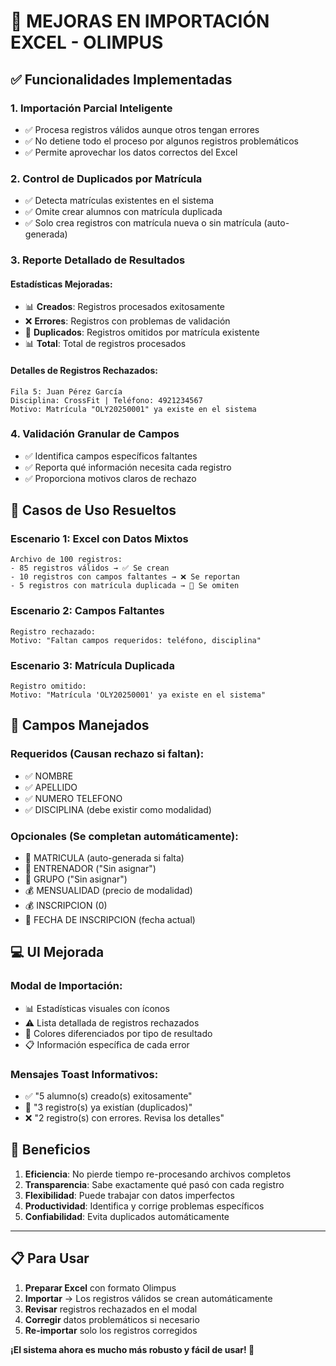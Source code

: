 # 🚀 MEJORAS EN IMPORTACIÓN EXCEL - OLIMPUS

## ✅ Funcionalidades Implementadas

### 1. **Importación Parcial Inteligente**
- ✅ Procesa registros válidos aunque otros tengan errores
- ✅ No detiene todo el proceso por algunos registros problemáticos
- ✅ Permite aprovechar los datos correctos del Excel

### 2. **Control de Duplicados por Matrícula**
- ✅ Detecta matrículas existentes en el sistema
- ✅ Omite crear alumnos con matrícula duplicada
- ✅ Solo crea registros con matrícula nueva o sin matrícula (auto-generada)

### 3. **Reporte Detallado de Resultados**

#### **Estadísticas Mejoradas:**
- 📊 **Creados**: Registros procesados exitosamente
- ❌ **Errores**: Registros con problemas de validación
- 🔄 **Duplicados**: Registros omitidos por matrícula existente
- 📊 **Total**: Total de registros procesados

#### **Detalles de Registros Rechazados:**
```
Fila 5: Juan Pérez García
Disciplina: CrossFit | Teléfono: 4921234567
Motivo: Matrícula "OLY20250001" ya existe en el sistema
```

### 4. **Validación Granular de Campos**
- ✅ Identifica campos específicos faltantes
- ✅ Reporta qué información necesita cada registro
- ✅ Proporciona motivos claros de rechazo

## 🎯 **Casos de Uso Resueltos**

### **Escenario 1: Excel con Datos Mixtos**
```
Archivo de 100 registros:
- 85 registros válidos → ✅ Se crean
- 10 registros con campos faltantes → ❌ Se reportan
- 5 registros con matrícula duplicada → 🔄 Se omiten
```

### **Escenario 2: Campos Faltantes**
```
Registro rechazado:
Motivo: "Faltan campos requeridos: teléfono, disciplina"
```

### **Escenario 3: Matrícula Duplicada**
```
Registro omitido:
Motivo: "Matrícula 'OLY20250001' ya existe en el sistema"
```

## 🔧 **Campos Manejados**

### **Requeridos (Causan rechazo si faltan):**
- ✅ NOMBRE
- ✅ APELLIDO  
- ✅ NUMERO TELEFONO
- ✅ DISCIPLINA (debe existir como modalidad)

### **Opcionales (Se completan automáticamente):**
- 🔄 MATRICULA (auto-generada si falta)
- 🔧 ENTRENADOR ("Sin asignar")
- 🔧 GRUPO ("Sin asignar")
- 💰 MENSUALIDAD (precio de modalidad)
- 💰 INSCRIPCION (0)
- 📅 FECHA DE INSCRIPCION (fecha actual)

## 💻 **UI Mejorada**

### **Modal de Importación:**
- 📊 Estadísticas visuales con íconos
- ⚠️ Lista detallada de registros rechazados
- 🎨 Colores diferenciados por tipo de resultado
- 📋 Información específica de cada error

### **Mensajes Toast Informativos:**
- ✅ "5 alumno(s) creado(s) exitosamente"
- 🔄 "3 registro(s) ya existían (duplicados)"
- ❌ "2 registro(s) con errores. Revisa los detalles"

## 🚀 **Beneficios**

1. **Eficiencia**: No pierde tiempo re-procesando archivos completos
2. **Transparencia**: Sabe exactamente qué pasó con cada registro  
3. **Flexibilidad**: Puede trabajar con datos imperfectos
4. **Productividad**: Identifica y corrige problemas específicos
5. **Confiabilidad**: Evita duplicados automáticamente

---

## 📋 **Para Usar**

1. **Preparar Excel** con formato Olimpus
2. **Importar** → Los registros válidos se crean automáticamente
3. **Revisar** registros rechazados en el modal
4. **Corregir** datos problemáticos si necesario
5. **Re-importar** solo los registros corregidos

**¡El sistema ahora es mucho más robusto y fácil de usar! 🎉**